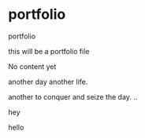 # portfolio
portfolio


this will be a portfolio file

No content yet

another day another life.

another to conquer and seize the day.
..

hey

hello
